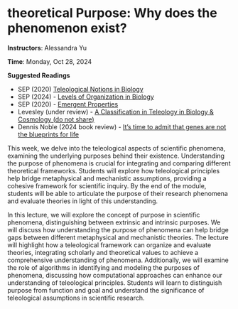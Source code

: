 # **theoretical** Purpose: Why does the phenomenon exist?

**Instructors**: Alessandra Yu   

**Time**: Monday, Oct 28, 2024      

**Suggested Readings**      
- SEP (2020) [Teleological Notions in Biology](https://plato.stanford.edu/entries/teleology-biology/)
- SEP (2024) - [Levels of Organization in Biology](https://plato.stanford.edu/entries/levels-org-biology/)
- SEP (2020) - [Emergent Properties](https://plato.stanford.edu/entries/properties-emergent/)
- Levesley (under review) - [A Classification in Teleology in Biology & Cosmology (do not share)](https://drive.google.com/file/d/1AqAkNAirkYTZssyBR93gu7waEw49Ms_C/view?usp=drive_link)
- Dennis Noble (2024 book review) - [It’s time to admit that genes are not the blueprints for life](https://www.nature.com/articles/d41586-024-00327-x)

This week, we delve into the teleological aspects of scientific phenomena, examining the underlying purposes behind their existence. Understanding the purpose of phenomena is crucial for integrating and comparing different theoretical frameworks. Students will explore how teleological principles help bridge metaphysical and mechanistic assumptions, providing a cohesive framework for scientific inquiry. By the end of the module, students will be able to articulate the purpose of their research phenomena and evaluate theories in light of this understanding.

In this lecture, we will explore the concept of purpose in scientific phenomena, distinguishing between extrinsic and intrinsic purposes. We will discuss how understanding the purpose of phenomena can help bridge gaps between different metaphysical and mechanistic theories. The lecture will highlight how a teleological framework can organize and evaluate theories, integrating scholarly and theoretical values to achieve a comprehensive understanding of phenomena. Additionally, we will examine the role of algorithms in identifying and modeling the purposes of phenomena, discussing how computational approaches can enhance our understanding of teleological principles. Students will learn to distinguish purpose from function and goal and understand the significance of teleological assumptions in scientific research.